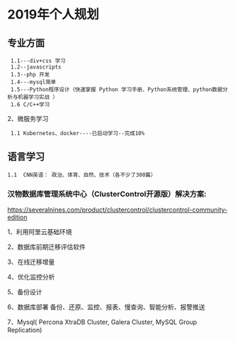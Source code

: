 # 2019年个人规划
 

## 专业方面
  
     1.1---div+css 学习
     1.2--javascripts
     1.3--php 开发
     1.4---mysql简单
     1.5---Python程序设计（快速掌握 Python 学习手册、Python系统管理、python数据分析与机器学习实战 ）
     1.6 C/C++学习

2、微服务学习
    
     1.1 Kubernetes、docker----已启动学习--完成10%



## 语言学习
  
    1.1  CNN英语： 政治、体育、自然、技术（各不少了300篇）


### 汉物数据库管理系统中心（ClusterControl开源版）解决方案:

https://severalnines.com/product/clustercontrol/clustercontrol-community-edition

1、利用阿里云基础环境

2、数据库前期迁移评估软件

3、在线迁移增量

4、优化监控分析

5、备份设计

6、数据库部署 备份、还原、监控、报表、慢查询、智能分析、报警推送

7、Mysql( Percona XtraDB Cluster, Galera Cluster, MySQL Group Replication)




